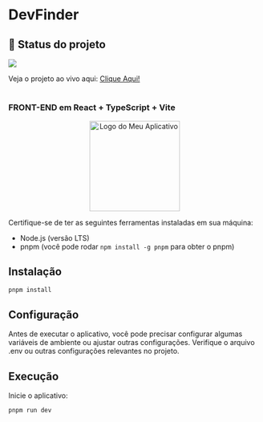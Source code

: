 # DevFinder
## :dart: Status do projeto

<img src="http://img.shields.io/static/v1?label=STATUS&message=ONLINE&color=GREEN&style=for-the-badge"/>

Veja o projeto ao vivo aqui: <a target="_blank" href="https://dev-finder-blush.vercel.app/" > Clique Aqui! </a>
# 
### FRONT-END em React + TypeScript + Vite

<p align="center">
   <img  src="https://upload.wikimedia.org/wikipedia/commons/a/a7/React-icon.svg" alt="Logo do Meu Aplicativo" width="180">
</p>

Certifique-se de ter as seguintes ferramentas instaladas em sua máquina:

- Node.js (versão LTS)
- pnpm (você pode rodar ```npm install -g pnpm``` para obter o pnpm)

## Instalação

   ```shell
   pnpm install
   ```

## Configuração

Antes de executar o aplicativo, você pode precisar configurar algumas variáveis de ambiente ou ajustar outras configurações. Verifique o arquivo .env ou outras configurações relevantes no projeto.

## Execução

Inicie o aplicativo:

   ```shell
   pnpm run dev
   ```
